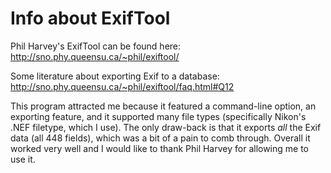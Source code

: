 # Info about ExifTool
Phil Harvey's ExifTool can be found here: http://sno.phy.queensu.ca/~phil/exiftool/

Some literature about exporting Exif to a database: http://sno.phy.queensu.ca/~phil/exiftool/faq.html#Q12

This program attracted me because it featured a command-line option, an exporting feature, and it supported many file types (specifically Nikon's .NEF filetype, which I use). The only draw-back is that it exports *all* the Exif data (all 448 fields), which was a bit of a pain to comb through. Overall it worked very well and I would like to thank Phil Harvey for allowing me to use it.
